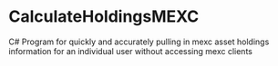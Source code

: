 # CalculateHoldingsMEXC
C# Program for quickly and accurately pulling in mexc asset holdings information for an individual user without accessing mexc clients 
